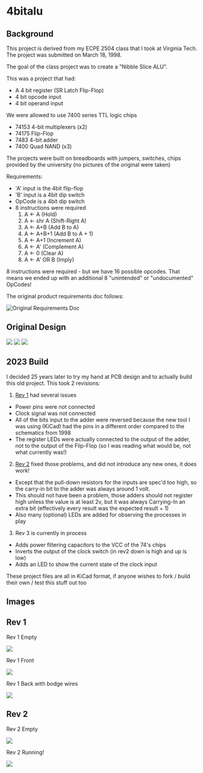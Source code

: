 # 4bitalu

## Background

This project is derived from my ECPE 2504 class that I took at Virginia Tech. The project was submitted on March 18, 1998.

The goal of the class project was to create a "Nibble Slice ALU".

This was a project that had:

 * A 4 bit register (SR Latch Flip-Flop)
 * 4 bit opcode input
 * 4 bit operand input

We were allowed to use 7400 series TTL logic chips

 * 74153 4-bit multiplexers (x2)
 * 74175 Flip-Flop
 * 7483 4-bit adder
 * 7400 Quad NAND (x3)

The projects were built on breadboards with jumpers, switches, chips provided by the university (no pictures of the original were taken)

Requirements:

* 'A' input is the 4bit flip-flop
* 'B' input is a 4bit dip switch
* OpCode is a 4bit dip switch
* 8 instructions were required
  1. A <- A (Hold)
  2. A <- shr A (Shift-Right A)
  3. A <- A+B (Add B to A)
  4. A <- A+B+1 (Add B to A + 1)
  5. A <- A+1 (Increment A)
  6. A <- A' (Complement A)
  7. A <- 0 (Clear A)
  8. A <- A' OR B (Imply)


8 instructions were required - but we have 16 possible opcodes. That means we ended up with an additional 8 "unintended" or "undocumented" OpCodes!

The original product requirements doc follows:
 
![Original Requirements Doc](ProjectRequirements.png)
  
## Original Design

![](SingleStage.png)
![](4StagesCombined.png)
![](OriginalSchematic.png)


## 2023 Build

I decided 25 years later to try my hand at PCB design and to actually build this old project. This took 2 revisions:

1. [Rev 1](df868067a174cf4c2a293e076a1fb69d7d88c638) had several issues
  * Power pins were not connected
  * Clock signal was not connected
  * All of the bits input to the adder were reversed because the new tool I was using (KiCad) had the pins in a different order compared to the schematics from 1998
  * The register LEDs were actually connected to the output of the adder, not to the output of the Flip-Flop (so I was reading what would be, not what currently was!)
2. [Rev 2](fc047236eafd9e9970c500b91abf409b33e64aa5) fixed those problems, and did not introduce any new ones, it does work!
  * Except that the pull-down resistors for the inputs are spec'd too high, so the carry-in bit to the adder was always around 1 volt.
  * This should not have been a problem, those adders should not register high unless the value is at least 2v, but it was always Carrying-In an extra bit (effectively every result was the expected result + 1)
  * Also many (optional) LEDs are added for observing the processes in play
3. Rev 3 is currently in process
  * Adds power filtering capacitors to the VCC of the 74's chips
  * Inverts the output of the clock switch (in rev2 down is high and up is low)
  * Adds an LED to show the current state of the clock input

These project files are all in KiCad format, if anyone wishes to fork / build their own / test this stuff out too


## Images

## Rev 1

Rev 1 Empty

![](Rev1Empty.jpg)

Rev 1 Front

![](Rev1Front.jpg)

Rev 1 Back with bodge wires

![](Rev1Back.jpg)

## Rev 2

Rev 2 Empty

![](Rev2Empty.jpg)

Rev 2 Running!

![](Rev2Running.jpg)

